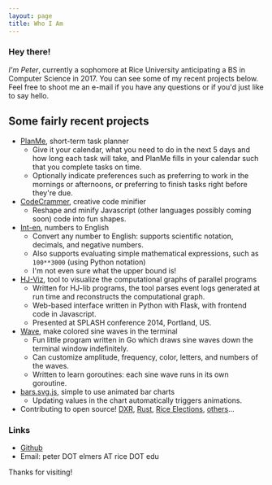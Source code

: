 ```yaml
---
layout: page
title: Who I Am
---
```


### Hey there!
<p class="message">
<i>I'm Peter</i>, currently a sophomore at Rice University anticipating a BS in Computer Science in 2017.
You can see some of my recent projects below.
Feel free to shoot me an e-mail if you have any questions or if you'd just like to say hello.
</p>

## Some fairly recent projects

* [PlanMe](http://plan-me.appspot.com), short-term task planner
  - Give it your calendar, what you need to do in the next 5 days and how long each task will take, and PlanMe fills in your calendar such that you complete tasks on time.
  - Optionally indicate preferences such as preferring to work in the mornings or afternoons, or preferring to finish tasks right before they're due.
* [CodeCrammer](http://codecrammer.appspot.com), creative code minifier
  - Reshape and minify Javascript (other languages possibly coming soon) code into fun shapes.
* [Int-en](http://int-en.appspot.com), numbers to English
  - Convert any number to English: supports scientific notation, decimals, and negative numbers.
  - Also supports evaluating simple mathematical expressions, such as `100**3000` (using Python notation)
  - I'm not even sure what the upper bound is!
* [HJ-Viz](http://dl.acm.org/citation.cfm?doid=2660252.2660395), tool to visualize the computational graphs of parallel programs
  - Written for HJ-lib programs, the tool parses event logs generated at run time and reconstructs the computational graph.
  - Web-based interface written in Python with Flask, with frontend code in Javascript.
  - Presented at SPLASH conference 2014, Portland, US.
* [Wave](http://github.com/pelmers/wave), make colored sine waves in the terminal
  - Fun little program written in Go which draws sine waves down the terminal window indefinitely.
  - Can customize amplitude, frequency, color, letters, and numbers of the waves.
  - Written to learn goroutines: each sine wave runs in its own goroutine.
* [bars.svg.js](http://github.com/pelmers/bars.svg.js), simple to use animated bar charts
  - Updating values in the chart automatically triggers animations.
* Contributing to open source! [DXR](http://dxr.mozilla.org), [Rust](http://www.rust-lang.org),
    [Rice Elections](http://owlection.appspot.com), [others](https://github.com/pelmers)...

### Links
* [Github](https://github.com/pelmers)
* Email: peter DOT elmers AT rice DOT edu

Thanks for visiting!
